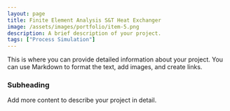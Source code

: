 ```yaml
---
layout: page
title: Finite Element Analysis S&T Heat Exchanger
image: /assets/images/portfolio/item-5.png
description: A brief description of your project.
tags: ["Process Simulation"]
---
```



This is where you can provide detailed information about your project. You can use Markdown to format the text, add images, and create links.

### Subheading

Add more content to describe your project in detail.